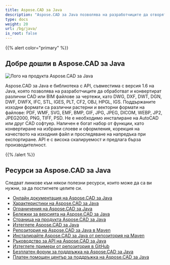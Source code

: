 ```yaml
---
title: Aspose.CAD за Java
description: "Aspose.CAD за Java позволява на разработчиците да отворят, прочетат и обработят AutoCAD формати на файлове DWG, DXF, DWT и други CAD и BIM, като: DGN, DWF, DWFX, IFC, STL, IGES, PLT, CF2, OBJ, HPGL, IGS."
type: docs
weight: 20
url: /bg/java/
is_root: false
---
```


{{% alert color="primary" %}}

## **Добре дошли в Aspose.CAD за Java**

![Лого на продукта Aspose.CAD за Java](home_1.png)

Aspose.CAD за Java е библиотека с API, съвместима с версия 1.6 на Java, която позволява на разработчиците да обработват и конвертират различни CAD или BIM файлове за чертежи, като DWG, DXF, DWT, DGN, DWF, DWFX, IFC, STL, IGES, PLT, CF2, OBJ, HPGL, IGS. Поддържаните изходни формати са различни растерни и векторни формати на файлове: PDF, WMF, SVG, EMF, BMP, GIF, JPG, JPEG, DICOM, WEBP, JP2, JPEG2000, PNG, TIFF, PSD. Не е необходимо инсталиране на AutoCAD или друг CAD софтуер.
Наличен е богат набор от функции, като конвертиране на избрани слоеве и оформления, корекция на качеството на изходния файл и проследяване на напредъка при експортиране. API е с висока скалируемост и предлага бърза производителност.

{{% /alert %}}

## **Ресурси за Aspose.CAD за Java**

Следват линкове към някои полезни ресурси, които може да са ви нужни, за да постигнете целите си.

- [Онлайн документация на Aspose.CAD за Java](/bg/cad/java/)
- [Характеристики на Aspose.CAD за Java](/bg/cad/java/product-overview/#advanced-api-features)
- [Ограничения на Aspose.CAD за Java](/bg/cad/java/product-overview/#not-yet-supported)
- [Бележки за версията на Aspose.CAD за Java](https://releases.aspose.com/cad/java/release-notes/)
- [Страница на продукта Aspose.CAD за Java](https://products.aspose.com/cad/java/)
- [Изтеглете Aspose.CAD за Java](https://releases.aspose.com/cad/java/)
- [Репозитория на Aspose.CAD за Java в Maven](https://releases.aspose.com/java/repo/com/aspose/aspose-cad/)
- [Инсталирайте Aspose.CAD за Java от репозитория на Maven](/bg/cad/java/installation/)
- [Ръководство за API на Aspose.CAD за Java](https://reference.aspose.com/cad/java)
- [Изтеглете примери от репозитория в GitHub](https://github.com/aspose-cad/Aspose.CAD-for-Java)
- [Безплатен форум за поддръжка на Aspose.CAD за Java](https://forum.aspose.com/c/cad/19)
- [Платен помощен център за поддръжка на Aspose.CAD за Java](https://helpdesk.aspose.com/)
